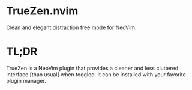 # TrueZen.nvim
Clean and elegant distraction free mode for NeoVim.


# TL;DR
TrueZen is a NeoVim plugin that provides a cleaner and less cluttered interface [than usual] when toggled. It can be installed with your favorite plugin manager.
